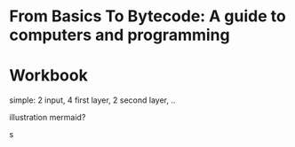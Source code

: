 # From Basics To Bytecode: A guide to computers and programming
# Workbook


simple:
2 input, 4 first layer, 2 second layer, ..

illustration mermaid?

s